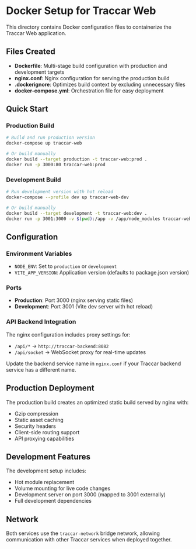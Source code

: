 # Docker Setup for Traccar Web

This directory contains Docker configuration files to containerize the Traccar Web application.

## Files Created

- **Dockerfile**: Multi-stage build configuration with production and development targets
- **nginx.conf**: Nginx configuration for serving the production build
- **.dockerignore**: Optimizes build context by excluding unnecessary files
- **docker-compose.yml**: Orchestration file for easy deployment

## Quick Start

### Production Build
```bash
# Build and run production version
docker-compose up traccar-web

# Or build manually
docker build --target production -t traccar-web:prod .
docker run -p 3000:80 traccar-web:prod
```

### Development Build
```bash
# Run development version with hot reload
docker-compose --profile dev up traccar-web-dev

# Or build manually
docker build --target development -t traccar-web:dev .
docker run -p 3001:3000 -v $(pwd):/app -v /app/node_modules traccar-web:dev
```

## Configuration

### Environment Variables
- `NODE_ENV`: Set to `production` or `development`
- `VITE_APP_VERSION`: Application version (defaults to package.json version)

### Ports
- **Production**: Port 3000 (nginx serving static files)
- **Development**: Port 3001 (Vite dev server with hot reload)

### API Backend Integration
The nginx configuration includes proxy settings for:
- `/api/*` → `http://traccar-backend:8082`
- `/api/socket` → WebSocket proxy for real-time updates

Update the backend service name in `nginx.conf` if your Traccar backend service has a different name.

## Production Deployment

The production build creates an optimized static build served by nginx with:
- Gzip compression
- Static asset caching
- Security headers
- Client-side routing support
- API proxying capabilities

## Development Features

The development setup includes:
- Hot module replacement
- Volume mounting for live code changes
- Development server on port 3000 (mapped to 3001 externally)
- Full development dependencies

## Network

Both services use the `traccar-network` bridge network, allowing communication with other Traccar services when deployed together.

